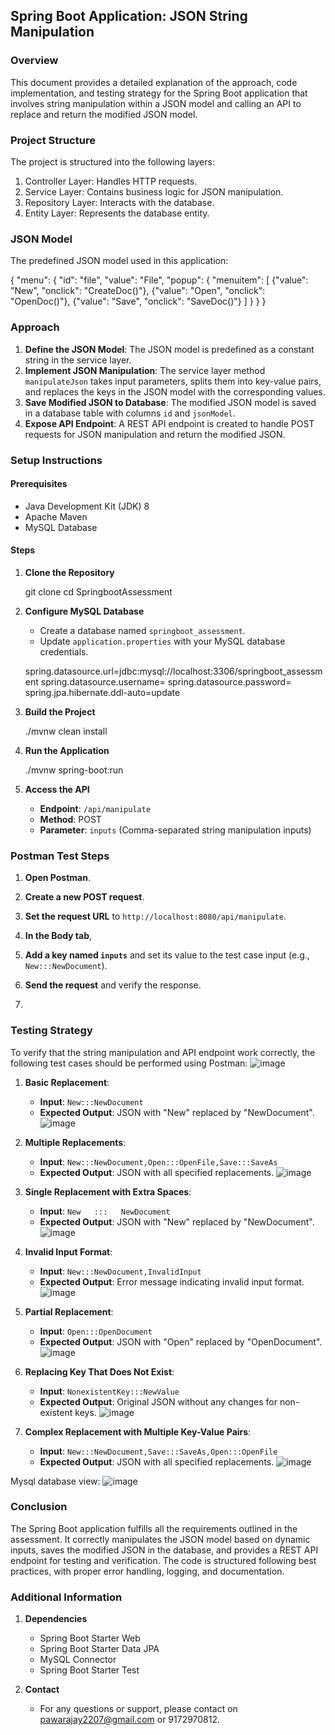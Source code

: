 ## Spring Boot Application: JSON String Manipulation

### Overview
This document provides a detailed explanation of the approach, code implementation, and testing strategy for the Spring Boot application that involves string manipulation within a JSON model and calling an API to replace and return the modified JSON model.

### Project Structure
The project is structured into the following layers:
1. Controller Layer: Handles HTTP requests.
2. Service Layer: Contains business logic for JSON manipulation.
3. Repository Layer: Interacts with the database.
4. Entity Layer: Represents the database entity.

### JSON Model
The predefined JSON model used in this application:

{
    "menu": {
        "id": "file",
        "value": "File",
        "popup": {
            "menuitem": [
                {"value": "New", "onclick": "CreateDoc()"},
                {"value": "Open", "onclick": "OpenDoc()"},
                {"value": "Save", "onclick": "SaveDoc()"}
            ]
        }
    }
}


### Approach
1. **Define the JSON Model**: The JSON model is predefined as a constant string in the service layer.
2. **Implement JSON Manipulation**: The service layer method `manipulateJson` takes input parameters, splits them into key-value pairs, and replaces the keys in the JSON model with the corresponding values.
3. **Save Modified JSON to Database**: The modified JSON model is saved in a database table with columns `id` and `jsonModel`.
4. **Expose API Endpoint**: A REST API endpoint is created to handle POST requests for JSON manipulation and return the modified JSON.

### Setup Instructions

#### Prerequisites
- Java Development Kit (JDK) 8
- Apache Maven
- MySQL Database

#### Steps
1. **Clone the Repository**
  
    git clone <repository-url>
    cd SpringbootAssessment

2. **Configure MySQL Database**
    - Create a database named `springboot_assessment`.
    - Update `application.properties` with your MySQL database credentials.
   
    spring.datasource.url=jdbc:mysql://localhost:3306/springboot_assessment
    spring.datasource.username=
    spring.datasource.password=
    spring.jpa.hibernate.ddl-auto=update
 

3. **Build the Project**
    
    ./mvnw clean install
   
4. **Run the Application**
    
    ./mvnw spring-boot:run
    

5. **Access the API**
    - **Endpoint**: `/api/manipulate`
    - **Method**: POST
    - **Parameter**: `inputs` (Comma-separated string manipulation inputs)


### Postman Test Steps
1. **Open Postman**.
2. **Create a new POST request**.
3. **Set the request URL** to `http://localhost:8080/api/manipulate`.
4. **In the Body tab**,
5. **Add a key named `inputs`** and set its value to the test case input (e.g., `New:::NewDocument`).
6. **Send the request** and verify the response.

7. 
### Testing Strategy
To verify that the string manipulation and API endpoint work correctly, the following test cases should be performed using Postman:
  ![image](https://github.com/user-attachments/assets/95ab5aca-0bb9-4c7e-809f-d2d4467ae1dc)
1. **Basic Replacement**:
    - **Input**: `New:::NewDocument`
    - **Expected Output**: JSON with "New" replaced by "NewDocument".
![image](https://github.com/user-attachments/assets/613b0d1a-214d-42d0-bdc3-d4dcd0f90064)

2. **Multiple Replacements**:
    - **Input**: `New:::NewDocument,Open:::OpenFile,Save:::SaveAs`
    - **Expected Output**: JSON with all specified replacements.
![image](https://github.com/user-attachments/assets/0f9fb5af-8bb4-43cc-aac3-cc9637c7baa9)

3. **Single Replacement with Extra Spaces**:
    - **Input**: `New   :::   NewDocument`
    - **Expected Output**: JSON with "New" replaced by "NewDocument".
![image](https://github.com/user-attachments/assets/2ef88342-0d82-41b1-8e8b-bd0f65100a92)

4. **Invalid Input Format**:
    - **Input**: `New:::NewDocument,InvalidInput`
    - **Expected Output**: Error message indicating invalid input format.
![image](https://github.com/user-attachments/assets/971f8bb0-1ac1-4ce5-acda-018965bef741)



5. **Partial Replacement**:
    - **Input**: `Open:::OpenDocument`
    - **Expected Output**: JSON with "Open" replaced by "OpenDocument".
![image](https://github.com/user-attachments/assets/65b42f95-b36a-46c0-82a5-b74949354309)

6. **Replacing Key That Does Not Exist**:
    - **Input**: `NonexistentKey:::NewValue`
    - **Expected Output**: Original JSON without any changes for non-existent keys.
![image](https://github.com/user-attachments/assets/d0754ed3-e7e6-46d0-aa7a-ed1807641748)

7. **Complex Replacement with Multiple Key-Value Pairs**:
    - **Input**: `New:::NewDocument,Save:::SaveAs,Open:::OpenFile`
    - **Expected Output**: JSON with all specified replacements.
![image](https://github.com/user-attachments/assets/4a68b511-ba42-48a3-9f36-c1e7689cfd9b)

Mysql database view:
![image](https://github.com/user-attachments/assets/0b91daed-ab5c-4a75-8063-b6f3f977b29a)


### Conclusion
The Spring Boot application fulfills all the requirements outlined in the assessment. It correctly manipulates the JSON model based on dynamic inputs, saves the modified JSON in the database, and provides a REST API endpoint for testing and verification. The code is structured following best practices, with proper error handling, logging, and documentation.

### Additional Information
1. **Dependencies**
    - Spring Boot Starter Web
    - Spring Boot Starter Data JPA
    - MySQL Connector
    - Spring Boot Starter Test

2. **Contact**
    - For any questions or support, please contact on pawarajay2207@gmail.com or 9172970812.

